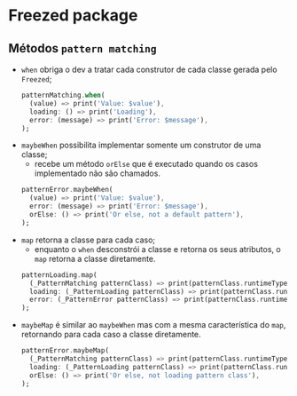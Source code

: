 # Freezed package

## Métodos `pattern matching`

- `when` obriga o dev a tratar cada construtor de cada classe gerada pelo `Freezed`;
  ```dart
  patternMatching.when(
    (value) => print('Value: $value'),
    loading: () => print('Loading'),
    error: (message) => print('Error: $message'),
  );
  ```
- `maybeWhen` possibilita implementar somente um construtor de uma classe;
  - recebe um método `orElse` que é executado quando os casos implementado não são chamados.
  ```dart
  patternError.maybeWhen(
    (value) => print('Value: $value'),
    error: (message) => print('Error: $message'),
    orElse: () => print('Or else, not a default pattern'),
  );
  ```
- `map` retorna a classe para cada caso;
  - enquanto o `when` desconstrói a classe e retorna os seus atributos, o `map` retorna a classe diretamente.
  ```dart
  patternLoading.map(
    (_PatternMatching patternClass) => print(patternClass.runtimeType),
    loading: (_PatternLoading patternClass) => print(patternClass.runtimeType),
    error: (_PatternError patternClass) => print(patternClass.runtimeType),
  );
  ```
- `maybeMap` é similar ao `maybeWhen` mas com a mesma característica do `map`, retornando para cada caso a classe diretamente.
  ```dart
  patternError.maybeMap(
    (_PatternMatching patternClass) => print(patternClass.runtimeType),
    loading: (_PatternLoading patternClass) => print(patternClass.runtimeType),
    orElse: () => print('Or else, not loading pattern class'),
  );
  ```
